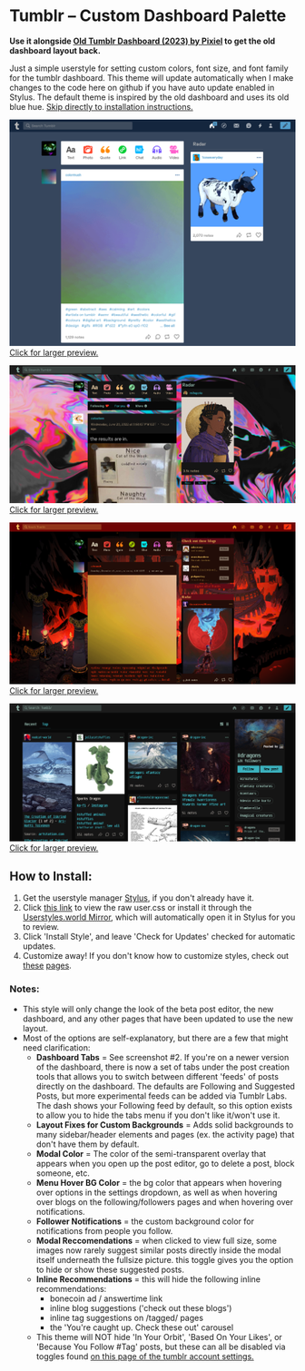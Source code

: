 # Tumblr – Custom Dashboard Palette

**Use it alongside [Old Tumblr Dashboard (2023) by Pixiel](https://userstyles.world/style/11286/old-tumblr-dashboard-2023) to get the old dashboard layout back.**

Just a simple userstyle for setting custom colors, font size, and font family for the tumblr dashboard. This theme will update automatically when I make changes to the code here on github if you have auto update enabled in Stylus. The default theme is inspired by the old dashboard and uses its old blue hue. [Skip directly to installation instructions.](#how-to-install)

[![Screenshot of default theme.](https://raw.githubusercontent.com/paw/tumblr-custom-palette-userstyle/main/images/defaultpreview.png)\
Click for larger preview.](https://raw.githubusercontent.com/paw/tumblr-custom-palette-userstyle/main/images/defaultpreview.png)


[![Screenshot of my personal theme.](https://raw.githubusercontent.com/paw/tumblr-custom-palette-userstyle/main/images/mythemepreview.png)\
Click for larger preview.](https://raw.githubusercontent.com/paw/tumblr-custom-palette-userstyle/main/images/mythemepreview.png)

[![Screenshot of a custom theme.](https://raw.githubusercontent.com/paw/tumblr-custom-palette-userstyle/main/images/custompalettepreview.png)\
Click for larger preview.](https://raw.githubusercontent.com/paw/tumblr-custom-palette-userstyle/main/images/custompalettepreview.png)

[![Screenshot of the tagged dragons page with a custom theme.](https://raw.githubusercontent.com/paw/tumblr-custom-palette-userstyle/main/images/taggedpage.png)\
Click for larger preview.](https://raw.githubusercontent.com/paw/tumblr-custom-palette-userstyle/main/images/taggedpage.png)

## How to Install:
1. Get the userstyle manager [Stylus](https://github.com/openstyles/stylus#readme), if you don't already have it.
2. Click [this link](https://github.com/paw/tumblr-custom-palette-userstyle/raw/main/tumblr-custom-dash-palette.user.css) to view the raw user.css or install it through the [Userstyles.world Mirror](https://userstyles.world/style/192/tumblr-custom-dashboard-palette), which will automatically open it in Stylus for you to review.
3. Click 'Install Style', and leave 'Check for Updates' checked for automatic updates.
4. Customize away! If you don't know how to customize styles, check out [these](https://github.com/openstyles/stylus/wiki/Usercss#how-do-i-customize-usercss) [pages](https://github.com/openstyles/stylus/wiki/Popup#interface).

### Notes:
* This style will only change the look of the beta post editor, the new dashboard, and any other pages that have been updated to use the new layout.
* Most of the options are self-explanatory, but there are a few that might need clarification:
  * **Dashboard Tabs** = See screenshot #2. If you're on a newer version of the dashboard, there is now a set of tabs under the post creation tools that allows you to switch between different 'feeds' of posts directly on the dashboard. The defaults are Following and Suggested Posts, but more experimental feeds can be added via Tumblr Labs. The dash shows your Following feed by default, so this option exists to allow you to hide the tabs menu if you don't like it/won't use it.
  * **Layout Fixes for Custom Backgrounds** = Adds solid backgrounds to many sidebar/header elements and pages (ex. the activity page) that don't have them by default.
  * **Modal Color** = The color of the semi-transparent overlay that appears when you open up the post editor, go to delete a post, block someone, etc.
  * **Menu Hover BG Color** = the bg color that appears when hovering over options in the settings dropdown, as well as when hovering over blogs on the following/followers pages and when hovering over notifications.
  * **Follower Notifications** = the custom background color for notifications from people you follow.
  * **Modal Reccomendations** = when clicked to view full size, some images now rarely suggest similar posts directly inside the modal itself underneath the fullsize picture. this toggle gives you the option to hide or show these suggested posts.
  * **Inline Recommendations** = this will hide the following inline recommendations:
      * bonecoin ad / answertime link
      * inline blog suggestions ('check out these blogs')
      * inline tag suggestions on /tagged/ pages
      * the 'You're caught up. Check these out' carousel
  * This theme will NOT hide 'In Your Orbit', 'Based On Your Likes', or 'Because You Follow #Tag' posts, but these can all be disabled via toggles found [on this page of the tumblr account settings.](https://www.tumblr.com/settings/dashboard)
